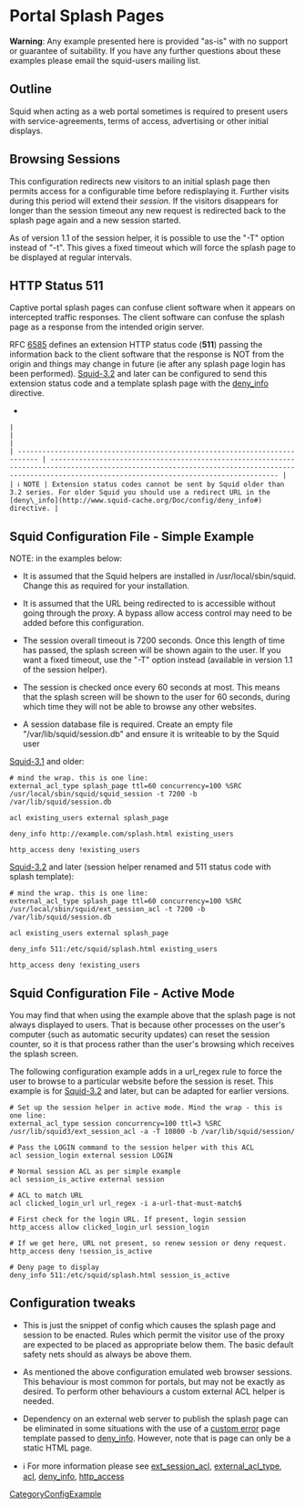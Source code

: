 # Portal Splash Pages

**Warning**: Any example presented here is provided "as-is" with no
support or guarantee of suitability. If you have any further questions
about these examples please email the squid-users mailing list.

## Outline

Squid when acting as a web portal sometimes is required to present users
with service-agreements, terms of access, advertising or other initial
displays.

## Browsing Sessions

This configuration redirects new visitors to an initial splash page then
permits access for a configurable time before redisplaying it. Further
visits during this period will extend their *session*. If the visitors
disappears for longer than the session timeout any new request is
redirected back to the splash page again and a new session started.

As of version 1.1 of the session helper, it is possible to use the "-T"
option instead of "-t". This gives a fixed timeout which will force the
splash page to be displayed at regular intervals.

## HTTP Status 511

Captive portal splash pages can confuse client software when it appears
on intercepted traffic responses. The client software can confuse the
splash page as a response from the intended origin server.

RFC [6585](https://tools.ietf.org/rfc/rfc6585#) defines an extension
HTTP status code (**511**) passing the information back to the client
software that the response is NOT from the origin and things may change
in future (ie after any splash page login has been performed).
[Squid-3.2](/Squid-3.2#)
and later can be configured to send this extension status code and a
template splash page with the
[deny\_info](http://www.squid-cache.org/Doc/config/deny_info#)
directive.

  - 
    
    |                                                                             |                                                                                                                                                                                                      |
    | --------------------------------------------------------------------------- | ---------------------------------------------------------------------------------------------------------------------------------------------------------------------------------------------------- |
    | ℹ️ NOTE | Extension status codes cannot be sent by Squid older than 3.2 series. For older Squid you should use a redirect URL in the [deny\_info](http://www.squid-cache.org/Doc/config/deny_info#) directive. |
    

## Squid Configuration File - Simple Example

NOTE: in the examples below:

  - It is assumed that the Squid helpers are installed in
    /usr/local/sbin/squid. Change this as required for your
    installation.

  - It is assumed that the URL being redirected to is accessible without
    going through the proxy. A bypass allow access control may need to
    be added before this configuration.

  - The session overall timeout is 7200 seconds. Once this length of
    time has passed, the splash screen will be shown again to the user.
    If you want a fixed timeout, use the "-T" option instead (available
    in version 1.1 of the session helper).

  - The session is checked once every 60 seconds at most. This means
    that the splash screen will be shown to the user for 60 seconds,
    during which time they will not be able to browse any other
    websites.

  - A session database file is required. Create an empty file
    "/var/lib/squid/session.db" and ensure it is writeable to by the
    Squid user

[Squid-3.1](/Squid-3.1#)
and older:

    # mind the wrap. this is one line:
    external_acl_type splash_page ttl=60 concurrency=100 %SRC /usr/local/sbin/squid/squid_session -t 7200 -b /var/lib/squid/session.db
    
    acl existing_users external splash_page
    
    deny_info http://example.com/splash.html existing_users
    
    http_access deny !existing_users

[Squid-3.2](/Squid-3.2#)
and later (session helper renamed and 511 status code with splash
template):

    # mind the wrap. this is one line:
    external_acl_type splash_page ttl=60 concurrency=100 %SRC /usr/local/sbin/squid/ext_session_acl -t 7200 -b /var/lib/squid/session.db
    
    acl existing_users external splash_page
    
    deny_info 511:/etc/squid/splash.html existing_users
    
    http_access deny !existing_users

## Squid Configuration File - Active Mode

You may find that when using the example above that the splash page is
not always displayed to users. That is because other processes on the
user's computer (such as automatic security updates) can reset the
session counter, so it is that process rather than the user's browsing
which receives the splash screen.

The following configuration example adds in a url\_regex rule to force
the user to browse to a particular website before the session is reset.
This example is for
[Squid-3.2](/Squid-3.2#)
and later, but can be adapted for earlier versions.

    # Set up the session helper in active mode. Mind the wrap - this is one line:
    external_acl_type session concurrency=100 ttl=3 %SRC /usr/lib/squid3/ext_session_acl -a -T 10800 -b /var/lib/squid/session/
    
    # Pass the LOGIN command to the session helper with this ACL
    acl session_login external session LOGIN
    
    # Normal session ACL as per simple example
    acl session_is_active external session
    
    # ACL to match URL
    acl clicked_login_url url_regex -i a-url-that-must-match$
    
    # First check for the login URL. If present, login session
    http_access allow clicked_login_url session_login
    
    # If we get here, URL not present, so renew session or deny request.
    http_access deny !session_is_active
    
    # Deny page to display
    deny_info 511:/etc/squid/splash.html session_is_active

## Configuration tweaks

  - This is just the snippet of config which causes the splash page and
    session to be enacted. Rules which permit the visitor use of the
    proxy are expected to be placed as appropriate below them. The basic
    default safety nets should as always be above them.

  - As mentioned the above configuration emulated web browser sessions.
    This behaviour is most common for portals, but may not be exactly as
    desired. To perform other behaviours a custom external ACL helper is
    needed.

  - Dependency on an external web server to publish the splash page can
    be eliminated in some situations with the use of a [custom
    error](/Features/CustomErrors#)
    page template passed to
    [deny\_info](http://www.squid-cache.org/Doc/config/deny_info#).
    However, note that is page can only be a static HTML page.

  - ℹ️
    For more information please see
    [ext\_session\_acl](http://www.squid-cache.org/Versions/v3/3.2/manuals/ext_session_acl.html),
    [external\_acl\_type](http://www.squid-cache.org/Doc/config/external_acl_type/),
    [acl](http://www.squid-cache.org/Doc/config/acl/),
    [deny\_info](http://www.squid-cache.org/Doc/config/deny_info/),
    [http\_access](http://www.squid-cache.org/Doc/config/http_access/)

[CategoryConfigExample](/CategoryConfigExample#)
